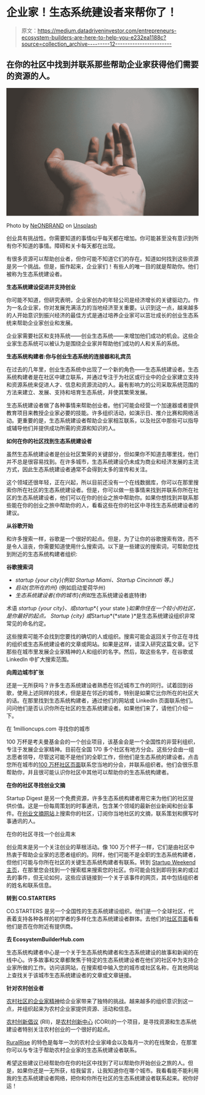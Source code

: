 # 企业家！生态系统建设者来帮你了！

> 原文：<https://medium.datadriveninvestor.com/entrepreneurs-ecosystem-builders-are-here-to-help-you-e232ea1188c?source=collection_archive---------12----------------------->

## 在你的社区中找到并联系那些帮助企业家获得他们需要的资源的人。

![](img/c0a2b44a1b80516edd524753ee8f7b81.png)

Photo by [NeONBRAND](https://unsplash.com/@neonbrand?utm_source=unsplash&utm_medium=referral&utm_content=creditCopyText) on [Unsplash](https://unsplash.com/s/photos/helping-hands?utm_source=unsplash&utm_medium=referral&utm_content=creditCopyText)

创业具有挑战性。你需要知道的事情似乎每天都在增加。你可能甚至没有意识到所有你不知道的事情。障碍和关卡每天都在出现。

有很多资源可以帮助创业者，但你可能不知道它们的存在。知道如何找到这些资源是另一个挑战。但是，振作起来，企业家们！有些人的唯一目的就是帮助你。他们被称为生态系统建设者。

**生态系统建设促进并支持创业**

你可能不知道，但研究表明，企业家创办的年轻公司是经济增长的关键驱动力。作为一名企业家，你对发展充满活力的当地经济至关重要。认识到这一点，越来越多的人开始意识到振兴经济的最佳方式是通过培养企业家可以茁壮成长的创业生态系统来帮助企业家创业和发展。

企业家需要社区和支持系统——创业生态系统——来增加他们成功的机会。这些企业家生态系统可以被认为是围绕企业家并帮助他们成功的人和关系的系统。

**生态系统构建者:你与创业生态系统的连接器和礼宾员**

在过去的几年里，创业生态系统中出现了一个新的角色——生态系统建设者。生态系统构建者是在社区中建立联系，并通过专注于为社区或行业中的企业家建立支持和资源系统来促进人才、信息和资源流动的人。最有影响力的公司采取系统范围的方法来建立、发展、支持和培育生态系统，并使其繁荣发展。

生态系统建设者做了各种事情来帮助创业者。他们可能会经营一个加速器或者提供教育项目来教授企业家必要的技能。许多组织活动，如演示日、推介比赛和网络活动。更重要的是，生态系统建设者帮助企业家相互联系，以及社区中那些可以指导或辅导他们并提供成功所需的资源和知识的人。

**如何在你的社区找到生态系统建设者**

虽然生态系统建设者是创业社区繁荣的关键部分，但如果你不知道去哪里找，他们并不总是很容易找到。在许多城市，生态系统建设仍未成为商业和经济发展的主流方式，因此生态系统建设者通常不会得到太多的宣传和关注。

这个领域还很年轻，正在兴起，所以目前还没有一个在线数据库，你可以在那里搜索你所在社区的生态系统建设者。但是，你可以做一些事情来找到并联系你所在社区的生态系统建设者，他们可以在你的创业之旅中帮助你。如果你想找到并联系那些能在你的创业之旅中帮助你的人，看看这些在你的社区中寻找生态系统建设者的建议。

**从谷歌开始**

和许多搜索一样，谷歌是一个很好的起点。但是，为了让你的谷歌搜索有效，而不是令人沮丧，你需要知道使用什么搜索词。以下是一些建议的搜索词，可帮助您找到附近的生态系统构建者组织:

**谷歌搜索词**

*   *startup {your city}(例如 Startup Miami、Startup Cincinnati 等。)*
*   *启动{您所在的州}* (例如启动爱荷华州)
*   *生态系统建设者{你的城市}(例如*生态系统建设者底特律)

术语 *startup {your city}、*或*startup**{ your state }*如果你住在一个较小的社区，是你最好的起点。 *Startup {city}* 或*Startup*{*state }*是生态系统建设组织非常常见的命名约定。

这些搜索可能不会找到您要找的确切的人或组织。搜索可能会返回关于你正在寻找的组织或生态系统建设者的文章或网站。如果是这样，请深入研究这篇文章。记下那些在城市里发展企业家精神的人和组织的名字。然后，取这些名字，在谷歌或 LinkedIn 中扩大搜索范围。

**向周边城市扩张**

还是一无所获吗？许多生态系统建设者熟悉在邻近城市工作的同行。试着回到谷歌，使用上述同样的技术，但是是在邻近的城市，特别是如果它比你所在的社区大的话。在那里找到生态系统构建者，通过他们的网站或 LinkedIn 页面联系他们。问问他们是否认识你所在社区的生态系统建设者。如果他们来了，请他们介绍一下。

在 1millioncups.com 寻找你的城市

100 万杯是考夫曼基金会的一个创业项目，该基金会是一个全国性的非营利组织，专注于发展企业家精神。目前在全国 170 多个社区有地方分会。这些分会由一组志愿者领导，尽管这可能不是他们的全职工作，但他们是生态系统的建设者。点击您所在城市的[100 万杯社区页面](https://www.1millioncups.com/sacramento)联系您当地的分会，并联系组织者。他们会很乐意帮助你，并且很可能认识你社区中其他可以帮助你的生态系统构建者。

**在你的社区寻找创业文摘**

Startup Digest 是另一个免费资源，许多生态系统构建者用它来为他们的社区提供价值。这是一份每周策划的时事通讯，包含某个领域的最新创业新闻和创业事件。在[创业文摘网站](https://www.startupdigest.com/digests)上搜索你的社区，订阅你当地社区的文摘，联系策划和撰写时事通讯的人。

在你的社区寻找一个创业周末

创业周末是另一个关注创业的草根活动。像 100 万个杯子一样，它们是由社区中热衷于帮助企业家的志愿者组织的。同样，他们可能不是全职的生态系统构建者，但他们可能与你所在社区的关键生态系统构建者有联系。转到 [Startup Weekend 主页](https://startupweekend.org)，在那里您会找到一个搜索框来搜索您的社区。你可能会找到即将到来的或过去的事件，但无论如何，这些应该链接到一个关于该事件的网页，其中包括组织者的姓名和联系信息。

**转到 CO.STARTERS**

CO.STARTERS 是另一个全国性的生态系统建设组织。他们是一个全球社区，代表着支持各种各样的初学者的多样化生态系统建设者群体。去他们的[社区页面](https://costarters.co/community/)看看他们是否在你附近有提供商。

**去 EcosystemBuilderHub.com**

生态系统构建者中心是一个关于生态系统构建者和生态系统建设的故事和新闻的在线中心。许多故事和文章都聚焦于特定的生态系统建设者在他们的社区中为支持企业家所做的工作。访问该网站，在搜索框中输入您的城市或社区名称，在其他网站上查找关于该城市生态系统建设者的文章或文章链接。

**针对农村创业者**

[农村社区的企业家精神](https://medium.com/@jeff_38208/broadband-blues-and-beer-growing-the-digital-economy-in-rural-america-2ea16df0dede)给企业家带来了独特的挑战。越来越多的组织意识到这一点，并组织起来为农村企业家提供资源、活动和信息。

[农村创新倡议](https://ruralinnovation.us/rural-innovation-initiative/) (RII)，是[农村创新中心](https://ruralinnovation.us/) (CORI)的一个项目，是寻找资源和生态系统建设者特别关注农村创业的一个很好的起点。

[RuralRise](https://www.ruralrise.org/) 的特色是每年一次的农村企业家峰会以及每月一次的在线聚会，在那里你可以与专注于帮助农村企业家的生态系统建设者联系。

希望这些建议已经帮助你在你的社区中找到了可以帮助你开始创业之旅的人。但是，如果你还是一无所获，给我留言，让我知道你在哪个城市。我看看能不能利用我的生态系统建设者网络，把你和你所在社区的生态系统建设者联系起来。祝你好运！